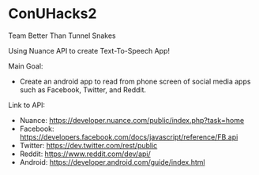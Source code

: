 # ConUHacks2
Team Better Than Tunnel Snakes

Using Nuance API to create Text-To-Speech App! 

Main Goal: 

- Create an android app to read from phone screen of social media apps such as Facebook, Twitter, and Reddit.

Link to API:

- Nuance: https://developer.nuance.com/public/index.php?task=home
- Facebook: https://developers.facebook.com/docs/javascript/reference/FB.api
- Twitter: https://dev.twitter.com/rest/public
- Reddit: https://www.reddit.com/dev/api/
- Android: https://developer.android.com/guide/index.html
